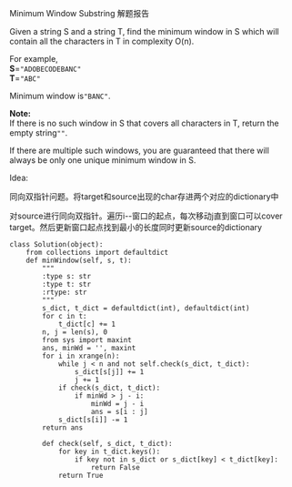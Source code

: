 Minimum Window Substring 解题报告

Given a string S and a string T, find the minimum window in S which will contain all the characters in T in complexity O\(n\).

For example,  
**S**=`"ADOBECODEBANC"`  
**T**=`"ABC"`

Minimum window is`"BANC"`.

**Note:**  
If there is no such window in S that covers all characters in T, return the empty string`""`.

If there are multiple such windows, you are guaranteed that there will always be only one unique minimum window in S.

Idea:

同向双指针问题。将target和source出现的char存进两个对应的dictionary中

对source进行同向双指针。遍历i--窗口的起点，每次移动j直到窗口可以cover target。然后更新窗口起点找到最小的长度同时更新source的dictionary

```
class Solution(object):
    from collections import defaultdict
    def minWindow(self, s, t):
        """
        :type s: str
        :type t: str
        :rtype: str
        """
        s_dict, t_dict = defaultdict(int), defaultdict(int)
        for c in t:
            t_dict[c] += 1
        n, j = len(s), 0
        from sys import maxint
        ans, minWd = '', maxint
        for i in xrange(n):
            while j < n and not self.check(s_dict, t_dict):
                s_dict[s[j]] += 1
                j += 1
            if check(s_dict, t_dict):
                if minWd > j - i:
                    minWd = j - i
                    ans = s[i : j]
            s_dict[s[i]] -= 1
        return ans

        def check(self, s_dict, t_dict):
            for key in t_dict.keys():
                if key not in s_dict or s_dict[key] < t_dict[key]:
                    return False
            return True
```



